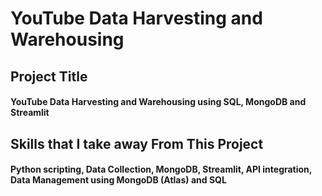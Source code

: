 # YouTube Data Harvesting and Warehousing
## Project Title
#### YouTube Data Harvesting and Warehousing using SQL, MongoDB and Streamlit
## Skills that I take away From This Project
#### Python scripting, Data Collection, MongoDB, Streamlit, API integration, Data Management using MongoDB (Atlas) and SQL



